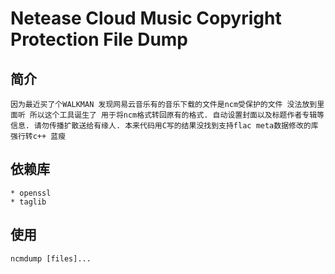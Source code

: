 Netease Cloud Music Copyright Protection File Dump
===========

## 简介
	因为最近买了个WALKMAN 发现网易云音乐有的音乐下载的文件是ncm受保护的文件 没法放到里面听 所以这个工具诞生了 用于将ncm格式转回原有的格式. 自动设置封面以及标题作者专辑等信息. 请勿传播扩散送给有缘人. 本来代码用C写的结果没找到支持flac meta数据修改的库强行转c++ 蓝瘦

## 依赖库
	* openssl
	* taglib

## 使用
	ncmdump [files]...

